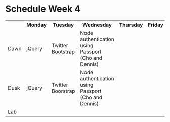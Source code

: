 # Schedule Week 4

<table>
  <tr>
    <th></th>
    <th>Monday</th>
    <th>Tuesday</th>
    <th>Wednesday</th>
    <th>Thursday</th>
    <th>Friday</th>
  </tr>
  <tr>
    <td>Dawn</td>
    <td>jQuery</td>
    <td>Twitter Bootstrap</td>
    <td>Node authentication using Passport (Cho and Dennis)</td>
    <td></td>
    <td></td>
  </tr>
  <tr>
    <td>Dusk</td>
    <td>jQuery</td>
    <td>Twitter Boorstrap</td>
    <td>Node authentication using Passport (Cho and Dennis)</td>
    <td></td>
    <td></td>
  </tr>
  <tr>
    <td>Lab</td>
    <td></td>
    <td></td>
    <td></td>
    <td></td>
    <td></td>
  </tr>
</table>

